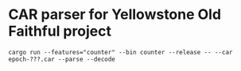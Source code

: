 # CAR parser for Yellowstone Old Faithful project

```
cargo run --features="counter" --bin counter --release -- --car epoch-???.car --parse --decode
```
